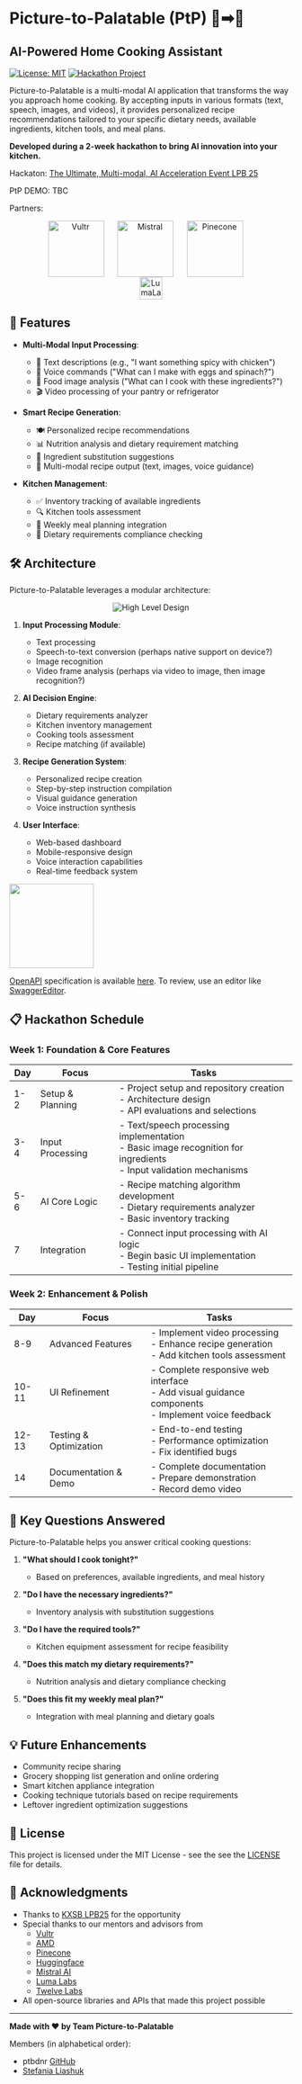 # Picture-to-Palatable (PtP) 📸➡🍲

## AI-Powered Home Cooking Assistant

[![License: MIT](https://img.shields.io/badge/License-MIT-green.svg)](https://choosealicense.com/licenses/mit/)
[![Hackathon Project](https://img.shields.io/badge/Project-Hackathon-blueviolet)](https://github.com/yourusername/picture-to-palatable)

Picture-to-Palatable is a multi-modal AI application that transforms the way you approach home cooking. By accepting inputs in various formats (text, speech, images, and videos), it provides personalized recipe recommendations tailored to your specific dietary needs, available ingredients, kitchen tools, and meal plans.

**Developed during a 2-week hackathon to bring AI innovation into your kitchen.**

Hackaton: [The Ultimate, Multi-modal, AI Acceleration Event LPB 25](https://www.kxsb.org/lpb25)

PtP DEMO: TBC

Partners:
<div align="center">
  <p style="width: 80%; margin: 0 auto;">
    <img src="https://github.com/ptbdnr/ptp/blob/main/assets/images/vultr.svg" alt="Vultr" height="100" valign="middle" />
    &nbsp;&nbsp;&nbsp;&nbsp;
    <img src="https://github.com/ptbdnr/ptp/blob/main/assets/images/mistral.svg" alt="Mistral" height="100" valign="middle" />
    &nbsp;&nbsp;&nbsp;&nbsp;
    <img src="https://github.com/ptbdnr/ptp/blob/main/assets/images/pinecone.svg" alt="Pinecone" height="100" valign="middle" />
    &nbsp;&nbsp;&nbsp;&nbsp;
    <img src="https://github.com/ptbdnr/ptp/blob/main/assets/images/lumalabs.svg" alt="LumaLab" height="40" valign="middle" />
  </p>
</div>

## 🌟 Features

- **Multi-Modal Input Processing**:
  - 📝 Text descriptions (e.g., "I want something spicy with chicken")
  - 🎤 Voice commands ("What can I make with eggs and spinach?")
  - 📸 Food image analysis ("What can I cook with these ingredients?")
  - 🎬 Video processing of your pantry or refrigerator

- **Smart Recipe Generation**:
  - 🍽️ Personalized recipe recommendations
  - 📊 Nutrition analysis and dietary requirement matching
  - 🛒 Ingredient substitution suggestions
  - 🥘 Multi-modal recipe output (text, images, voice guidance)

- **Kitchen Management**:
  - ✅ Inventory tracking of available ingredients
  - 🔍 Kitchen tools assessment
  - 📅 Weekly meal planning integration
  - 🥦 Dietary requirements compliance checking

## 🛠️ Architecture

Picture-to-Palatable leverages a modular architecture:
<div align="center">
  <p style="width: 80%; margin: 0 auto;">
    <img src="https://github.com/ptbdnr/ptp/blob/main/assets/hld_v1.0.1.png" alt="High Level Design" max-height="1000" valign="middle" />
  </p>
</div>

1. **Input Processing Module**:
   - Text processing
   - Speech-to-text conversion (perhaps native support on device?)
   - Image recognition
   - Video frame analysis (perhaps via video to image, then image recognition?)

2. **AI Decision Engine**:
   - Dietary requirements analyzer
   - Kitchen inventory management
   - Cooking tools assessment
   - Recipe matching (if available)

4. **Recipe Generation System**:
   - Personalized recipe creation
   - Step-by-step instruction compilation
   - Visual guidance generation
   - Voice instruction synthesis

5. **User Interface**:
   - Web-based dashboard
   - Mobile-responsive design
   - Voice interaction capabilities
   - Real-time feedback system


<img src="https://cdn.jsdelivr.net/gh/devicons/devicon@latest/icons/openapi/openapi-original-wordmark.svg" width="150"/>

[OpenAPI](https://swagger.io/specification/) specification is available [here](https://github.com/ptbdnr/ptp/blob/main/assets/openapi_v1.0.0.yaml).
To review, use an editor like [SwaggerEditor](https://editor.swagger.io/).


## 📋 Hackathon Schedule

### Week 1: Foundation & Core Features

| Day | Focus | Tasks |
|-----|-------|-------|
| 1-2 | Setup & Planning | - Project setup and repository creation<br>- Architecture design<br>- API evaluations and selections |
| 3-4 | Input Processing | - Text/speech processing implementation<br>- Basic image recognition for ingredients<br>- Input validation mechanisms |
| 5-6 | AI Core Logic | - Recipe matching algorithm development<br>- Dietary requirements analyzer<br>- Basic inventory tracking |
| 7 | Integration | - Connect input processing with AI logic<br>- Begin basic UI implementation<br>- Testing initial pipeline |

### Week 2: Enhancement & Polish

| Day | Focus | Tasks |
|-----|-------|-------|
| 8-9 | Advanced Features | - Implement video processing<br>- Enhance recipe generation<br>- Add kitchen tools assessment |
| 10-11 | UI Refinement | - Complete responsive web interface<br>- Add visual guidance components<br>- Implement voice feedback |
| 12-13 | Testing & Optimization | - End-to-end testing<br>- Performance optimization<br>- Fix identified bugs |
| 14 | Documentation & Demo | - Complete documentation<br>- Prepare demonstration<br>- Record demo video |

## 🤔 Key Questions Answered

Picture-to-Palatable helps you answer critical cooking questions:

1. **"What should I cook tonight?"**
   - Based on preferences, available ingredients, and meal history

2. **"Do I have the necessary ingredients?"**
   - Inventory analysis with substitution suggestions

3. **"Do I have the required tools?"**
   - Kitchen equipment assessment for recipe feasibility

4. **"Does this match my dietary requirements?"**
   - Nutrition analysis and dietary compliance checking

5. **"Does this fit my weekly meal plan?"**
   - Integration with meal planning and dietary goals

## 💡 Future Enhancements

- Community recipe sharing
- Grocery shopping list generation and online ordering
- Smart kitchen appliance integration
- Cooking technique tutorials based on recipe requirements
- Leftover ingredient optimization suggestions

## 📄 License

This project is licensed under the MIT License - see the see the [LICENSE](LICENSE) file for details.

## 🙏 Acknowledgments

- Thanks to [KXSB LPB25](https://www.kxsb.org/lpb25) for the opportunity
- Special thanks to our mentors and advisors from
  * [Vultr](https://www.vultr.com/)
  * [AMD](https://www.amd.com/)
  * [Pinecone](https://www.pinecone.io/)
  * [Huggingface](https://huggingface.co/)
  * [Mistral AI](https://mistral.ai/)
  * [Luma Labs](https://lumalabs.ai/)
  * [Twelve Labs](https://www.twelvelabs.io/)
- All open-source libraries and APIs that made this project possible

---

**Made with ❤️ by Team Picture-to-Palatable**

Members (in alphabetical order):
* ptbdnr [GitHub](https://github.com/ptbdnr)
* [Stefania Liashuk](stefanialiashuk@gmail.com)

